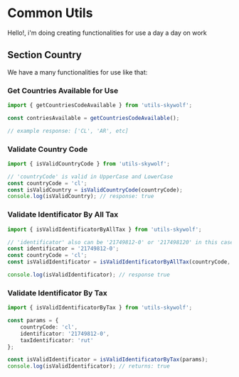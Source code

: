# Common Utils

Hello!, i'm doing creating functionalities for use a day a day on work

## Section Country

We have a many functionalities for use like that:

### Get Countries Available for Use

```Typescript
import { getCountriesCodeAvailable } from 'utils-skywolf';

const contriesAvailable = getCountriesCodeAvailable();

// example response: ['CL', 'AR', etc]
```

### Validate Country Code

```Typescript
import { isValidCountryCode } from 'utils-skywolf';

// 'countryCode' is valid in UpperCase and LowerCase 
const countryCode = 'cl';
const isValidCountry = isValidCountryCode(countryCode);
console.log(isValidCountry); // response: true
```

### Validate Identificator By All Tax

```Typescript
import { isValidIdentificatorByAllTax } from 'utils-skywolf';

// 'identificator' also can be '21749812-0' or '217498120' in this case
const identificator = '21749812-0';
const countryCode = 'cl';
const isValidIdentificator = isValidIdentificatorByAllTax(countryCode, identificator);

console.log(isValidIdentificator); // response true
```

### Validate Identificator By Tax

```Typescript
import { isValidIdentificatorByTax } from 'utils-skywolf';

const params = {
    countryCode: 'cl',
    identificator: '21749812-0',
    taxIdentificator: 'rut'
};

const isValidIdentificator = isValidIdentificatorByTax(params);
console.log(isValidIdentificator); // returns: true
```
